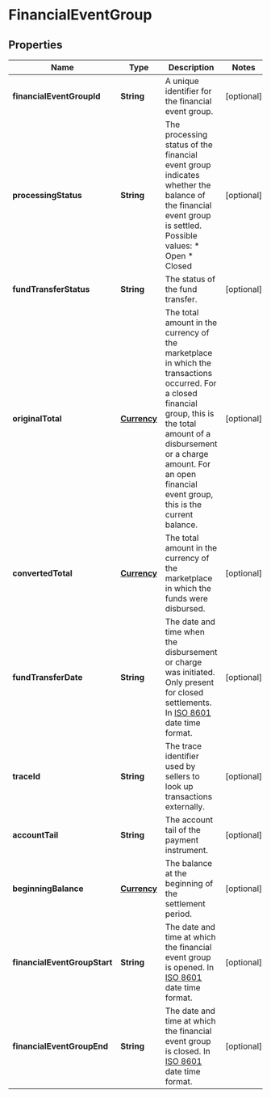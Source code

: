 
# FinancialEventGroup

## Properties
Name | Type | Description | Notes
------------ | ------------- | ------------- | -------------
**financialEventGroupId** | **String** | A unique identifier for the financial event group. |  [optional]
**processingStatus** | **String** | The processing status of the financial event group indicates whether the balance of the financial event group is settled.  Possible values:  * Open  * Closed |  [optional]
**fundTransferStatus** | **String** | The status of the fund transfer. |  [optional]
**originalTotal** | [**Currency**](Currency.md) | The total amount in the currency of the marketplace in which the transactions occurred. For a closed financial group, this is the total amount of a disbursement or a charge amount. For an open financial event group, this is the current balance. |  [optional]
**convertedTotal** | [**Currency**](Currency.md) | The total amount in the currency of the marketplace in which the funds were disbursed. |  [optional]
**fundTransferDate** | **String** | The date and time when the disbursement or charge was initiated. Only present for closed settlements. In [ISO 8601](https://developer-docs.amazon.com/sp-api/docs/iso-8601) date time format. |  [optional]
**traceId** | **String** | The trace identifier used by sellers to look up transactions externally. |  [optional]
**accountTail** | **String** | The account tail of the payment instrument. |  [optional]
**beginningBalance** | [**Currency**](Currency.md) | The balance at the beginning of the settlement period. |  [optional]
**financialEventGroupStart** | **String** | The date and time at which the financial event group is opened. In [ISO 8601](https://developer-docs.amazon.com/sp-api/docs/iso-8601) date time format. |  [optional]
**financialEventGroupEnd** | **String** | The date and time at which the financial event group is closed. In [ISO 8601](https://developer-docs.amazon.com/sp-api/docs/iso-8601) date time format. |  [optional]



